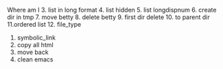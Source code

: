 Where am I
3. list in long format
4. list hidden
5. list longdispnum
6. create dir in tmp
7. move betty
8. delete betty
9. first dir delete
10. to parent dir
11.ordered list
12. file_type
1. symbolic_link
14. copy all html
15. move back
16. clean emacs
